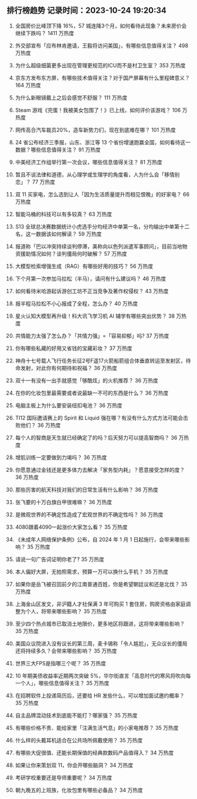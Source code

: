 
## 排行榜趋势 记录时间：2023-10-24 19:20:34
  
  1. 全国房价比峰顶下降 16%，57 城连降3个月，如何看待此现象？未来房价会继续下跌吗？ 1411 万热度
    
  2. 外交部宣布「应布林肯邀请，王毅将访问美国」，有哪些信息值得关注？ 498 万热度
    
  3. 为什么超级细菌更多出现在管理更规范的ICU而不是村卫生室？ 353 万热度
    
  4. 京东方发布东方屏，有哪些技术值得关注？对于国产屏幕有什么里程碑意义？ 164 万热度
    
  5. 为什么新眼镜戴上之后会感觉不舒服？ 111 万热度
    
  6. Steam 游戏《完蛋！我被美女包围了！》已上线，如何评价该游戏？ 106 万热度
    
  7. 网传高合汽车裁员20%，造车新势力们，现在到底难在哪？ 101 万热度
    
  8. 24 省公布经济三季报，山东、浙江等 13 个省份增速跑赢全国，如何看待这一数据？哪些信息值得关注？ 91 万热度
    
  9. 中美经济工作组举行第一次会议，哪些信息值得关注？ 81 万热度
    
  10. 暂且不谈法律和道德，从心理学或生理学的角度看，人为什么会「移情别恋」？ 77 万热度
    
  11. 双 11 买家电，怎么选到让人「因为生活质量提升而相见恨晚」的好家电？ 66 万热度
    
  12. 智能马桶的科技可以有多较真？ 63 万热度
    
  13. S13 全球总决赛数据统计小虎选手分均经济中单第一名，分均输出中单第十二名，这一数据该如何解读？ 59 万热度
    
  14. 报道称「巴以冲突持续谈判停滞，美称向以色列派遣军事顾问」，目前当地物资援助情况如何？谈判僵局何时破解？ 57 万热度
    
  15. 大模型检索增强生成（RAG）有哪些好用的技巧？ 56 万热度
    
  16. 下个月第一次参加马拉松（半马），请问有什么建议吗？ 46 万热度
    
  17. 如何看待米哈游起诉游创工坊不正当竞争及著作权侵权？ 43 万热度
    
  18. 报半程马拉松不小心报成了全程，怎么办？ 40 万热度
    
  19. 星火认知大模型再升级！科大讯飞学习机 AI 辅学有哪些突出优势？ 38 万热度
    
  20. 共情能力太强了怎么办？「共情力强」=「容易抑郁」吗? 37 万热度
    
  21. 你有哪些私藏的好用又省钱的宝藏彩妆？ 37 万热度
    
  22. 神舟十七号载人飞行任务长征2号F遥17火箭船箭组合体垂直转运至发射区，待命发射，对此你有何期待和祝福？ 36 万热度
    
  23. 双十一有没有一出手就感觉「够酷炫」的火机推荐？ 36 万热度
    
  24. 在你的化妆包里最需要或者说最缺一不可的东西是什么？ 36 万热度
    
  25. 电脑主板上为什么要安装纽扣电池？ 36 万热度
    
  26. TI12 国际邀请赛上的 Spirit 和 Liquid 强在哪？有没有什么方式方法可能会击败他们？ 36 万热度
    
  27. 每个人的智商是天生就已经确定了的吗？后天努力可以提高智商吗？ 36 万热度
    
  28. 增肌训练一定要做到力竭吗？ 36 万热度
    
  29. 你愿意通过金钱还是更多体力去解决「家务型内耗」？愿意接受怎样的度？ 36 万热度
    
  30. 那些厉害的航天科技对我们的日常生活有什么影响？ 36 万热度
    
  31. 张飞要的十万白旗白甲很难嘛？ 36 万热度
    
  32. 是微观世界的不确定性造成了宏观世界的不确定性吗？ 36 万热度
    
  33. 4080跟着4090一起涨价大家怎么看？ 35 万热度
    
  34. 《未成年人网络保护条例》公布，自 2024 年 1 月 1 日起施行，会带来哪些影响？ 35 万热度
    
  35. 请说一句广告词证明你老了? 35 万热度
    
  36. 本人偏好大屏，无拍照需求，预算一万可以换什么手机？ 35 万热度
    
  37. 如果你是岳飞被召回前夕的江南普通百姓，你是希望朝廷议和还是北伐？ 35 万热度
    
  38. 上海金山区发文，非沪籍人才社保满 3 年可购买 1 套住房，购房资格由家庭调整为个人，将带来哪些影响？ 35 万热度
    
  39. 至少四个热点城市已取消土地限价，更多地区将跟进，这将带来哪些影响？ 35 万热度
    
  40. 美国众议院进入没有议长的第三周，麦卡锡称「令人尴尬」，无众议长的僵局还将持续多久？会带来哪些影响？ 35 万热度
    
  41. 世界三大FPS是指哪三个呢？ 35 万热度
    
  42. 10 年期美债收益率近期两次突破 5%，华尔街直言「高息时代的寒风将吹向每一个人」，哪些信息值得关注？ 35 万热度
    
  43. 在招聘软件上投递简历后，还要给 HR 发些什么，可以增加面试邀约概率？ 35 万热度
    
  44. 自主品牌混动技术到底能不能打？哪家强？ 35 万热度
    
  45. 有哪些价格不贵、能给家里「注满生活气息」的小家电推荐？ 35 万热度
    
  46. 什么样的头戴耳机适合在公共场所佩戴使用？ 35 万热度
    
  47. 有哪些大促很值、还能长期保值的经典款数码产品值得入？ 34 万热度
    
  48. 如果让你来策划双 11，你会开哪些脑洞？ 34 万热度
    
  49. 考研学校重要还是导师重要呢？ 34 万热度
    
  50. 朝九晚五的上班族，化妆包里有哪些必备品？ 34 万热度
    